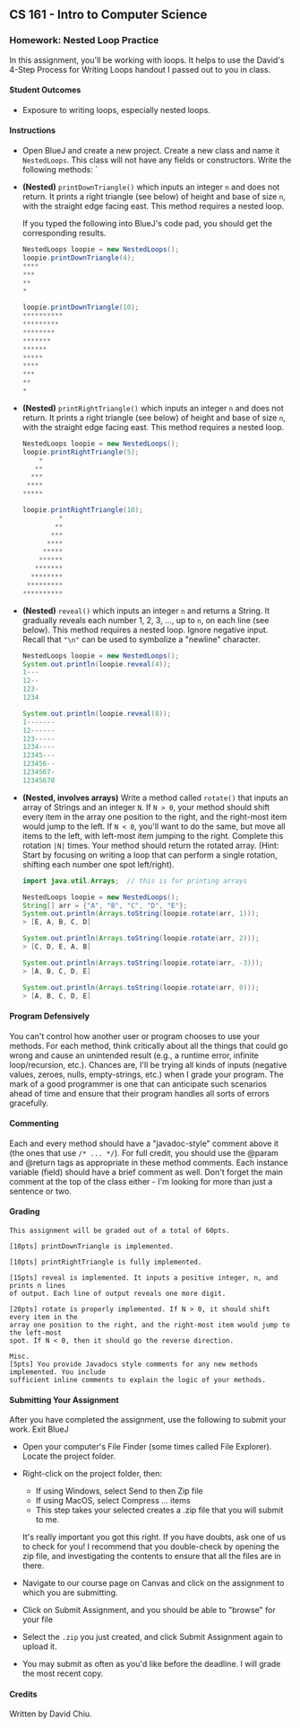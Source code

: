## CS 161 - Intro to Computer Science

### Homework: Nested Loop Practice

In this assignment, you'll be working with loops. It helps to use the David's 4-Step Process for Writing Loops handout I passed out to you in class.

#### Student Outcomes

- Exposure to writing loops, especially nested loops.

#### Instructions

- Open BlueJ and create a new project. Create a new class and name it `NestedLoops`. This class will not have any fields or constructors.  Write the following methods:
  `

- **(Nested)** `printDownTriangle()` which inputs an integer `n` and does not return. It prints a right triangle (see below) of height and base of size `n`, with the straight edge facing east. This method requires a nested loop.

  If you typed the following into BlueJ's code pad, you should get the corresponding results.

  ```java
  NestedLoops loopie = new NestedLoops();
  loopie.printDownTriangle(4);
  ****
  ***
  **
  *

  loopie.printDownTriangle(10);
  **********
  *********
  ********
  *******
  ******
  *****
  ****
  ***
  **
  *
  ```

- **(Nested)** `printRightTriangle()` which inputs an integer `n` and does not return. It prints a right triangle (see below) of height and base of size
  `n`, with the straight edge facing east. This method requires a nested loop.

  ```java
  NestedLoops loopie = new NestedLoops();
  loopie.printRightTriangle(5);
      *
     **
    ***
   ****
  *****

  loopie.printRightTriangle(10);
           *
          **
         ***
        ****
       *****
      ******
     *******
    ********
   *********
  **********
  ```

- **(Nested)** `reveal()` which inputs an integer `n` and returns a String. It gradually reveals each number 1, 2, 3, ..., up to `n`, on each line (see below). This method requires a nested loop. Ignore negative input. Recall that `"\n"` can be used to symbolize a "newline" character.

  ```java
  NestedLoops loopie = new NestedLoops();
  System.out.println(loopie.reveal(4));
  1---
  12--
  123-
  1234

  System.out.println(loopie.reveal(8));
  1-------
  12------
  123-----
  1234----
  12345---
  123456--
  1234567-
  12345678
  ```

- **(Nested, involves arrays)** Write a method called `rotate()` that inputs an array of Strings and an integer `N`. If `N > 0`, your method should shift every item in the array one position to the right, and the right-most item would jump to the left. If `N < 0`, you'll want to do the same, but move all items to the left, with left-most item jumping to the right. Complete this rotation `|N|` times. Your method should return the rotated array. (Hint: Start by focusing on writing a loop that can perform a single rotation, shifting each number one spot left/right).

  ```java
  import java.util.Arrays;  // this is for printing arrays

  NestedLoops loopie = new NestedLoops();
  String[] arr = {"A", "B", "C", "D", "E"};
  System.out.println(Arrays.toString(loopie.rotate(arr, 1)));
  > [E, A, B, C, D]

  System.out.println(Arrays.toString(loopie.rotate(arr, 2)));
  > [C, D, E, A, B]

  System.out.println(Arrays.toString(loopie.rotate(arr, -3)));
  > [A, B, C, D, E]

  System.out.println(Arrays.toString(loopie.rotate(arr, 0)));
  > [A, B, C, D, E]
  ```

#### Program Defensively

You can't control how another user or program chooses to use your methods. For each method, think critically about all the things that could go wrong and cause an unintended result (e.g., a runtime error, infinite loop/recursion, etc.). Chances are, I'll be trying all kinds of inputs (negative values, zeroes, nulls, empty-strings, etc.) when I grade your program. The mark of a good programmer is one that can anticipate such scenarios ahead of time and ensure that their program handles all sorts of errors gracefully.

#### Commenting

Each and every method should have a "javadoc-style" comment above it (the ones that use `/* ... */`). For full credit, you should use the @param and @return tags as appropriate in these method comments. Each instance variable (field) should have a brief comment as well. Don't forget the main comment at the top of the class either - I'm looking for more than just a sentence or two.

#### Grading

```
This assignment will be graded out of a total of 60pts.

[10pts] printDownTriangle is implemented.

[10pts] printRightTriangle is fully implemented.

[15pts] reveal is implemented. It inputs a positive integer, n, and prints n lines
of output. Each line of output reveals one more digit.

[20pts] rotate is properly implemented. If N > 0, it should shift every item in the 
array one position to the right, and the right-most item would jump to the left-most 
spot. If N < 0, then it should go the reverse direction.

Misc.
[5pts] You provide Javadocs style comments for any new methods implemented. You include
sufficient inline comments to explain the logic of your methods.
```

#### Submitting Your Assignment

After you have completed the assignment, use the following to submit your work.
Exit BlueJ

- Open your computer's File Finder (some times called File Explorer). Locate the project folder.

- Right-click on the project folder, then:

  - If using Windows, select Send to then Zip file
  - If using MacOS, select Compress ... items
  - This step takes your selected creates a .zip file that you will submit to me.

  It's really important you got this right. If you have doubts, ask one of us to check for you! I recommend that you double-check by opening the zip file, and investigating the contents to ensure that all the files are in there.

- Navigate to our course page on Canvas and click on the assignment to which you are submitting.

- Click on Submit Assignment, and you should be able to "browse" for your file

- Select the `.zip` you just created, and click Submit Assignment again to upload it.

- You may submit as often as you'd like before the deadline. I will grade the most recent copy.

#### Credits

Written by David Chiu.
